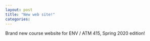 ```yaml
---
layout: post
title: "New web site!"
categories:
---
```

Brand new course website for ENV / ATM 415, Spring 2020 edition!
